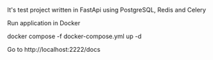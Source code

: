 It's test project written in FastApi using PostgreSQL, Redis and Celery


Run application in Docker

docker compose -f docker-compose.yml up -d

Go to http://localhost:2222/docs